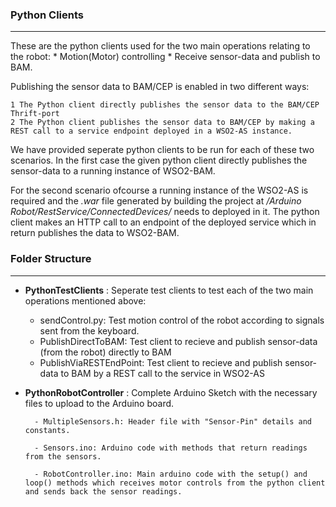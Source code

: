 ### Python Clients
-----------------

These are the python clients used for the two main operations relating to the robot: 
	* Motion(Motor) controlling
    * Receive sensor-data and publish to BAM.

Publishing the sensor data to BAM/CEP is enabled in two different ways:

	1 The Python client directly publishes the sensor data to the BAM/CEP Thrift-port
    2 The Python client publishes the sensor data to BAM/CEP by making a REST call to a service endpoint deployed in a WSO2-AS instance.

We have provided seperate python clients to be run for each of these two scenarios. In the first case the given python client directly publishes the sensor-data to a running instance of WSO2-BAM.

For the second scenario ofcourse a running instance of the WSO2-AS is required and the *.war* file generated by building the project at */Arduino Robot/RestService/ConnectedDevices/* needs to deployed in it. The python client makes an HTTP call to an endpoint of the deployed service which in return publishes the data to WSO2-BAM.


### Folder Structure
-----------------
* **PythonTestClients** : Seperate test clients to test each of the two main operations mentioned above:
	- sendControl.py: Test motion control of the robot according to signals sent from the keyboard.
	- PublishDirectToBAM: Test client to recieve and publish sensor-data (from the robot) directly to BAM
    - PublishViaRESTEndPoint: Test client to recieve and publish sensor-data to BAM by a REST call to the service in WSO2-AS
    
* **PythonRobotController** : Complete Arduino Sketch with the necessary files to upload to the Arduino board.

		- MultipleSensors.h: Header file with "Sensor-Pin" details and constants.
        
        - Sensors.ino: Arduino code with methods that return readings from the sensors.
        
        - RobotController.ino: Main arduino code with the setup() and loop() methods which receives motor controls from the python client and sends back the sensor readings.
        


